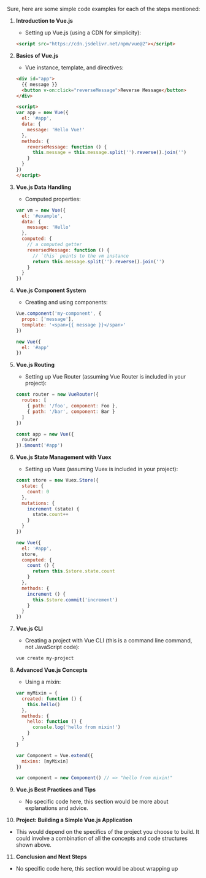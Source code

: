 Sure, here are some simple code examples for each of the steps mentioned:

1. **Introduction to Vue.js**
   - Setting up Vue.js (using a CDN for simplicity):
   ```html
   <script src="https://cdn.jsdelivr.net/npm/vue@2"></script>
   ```

2. **Basics of Vue.js**
   - Vue instance, template, and directives:
   ```html
   <div id="app">
     {{ message }}
     <button v-on:click="reverseMessage">Reverse Message</button>
   </div>

   <script>
   var app = new Vue({
     el: '#app',
     data: {
       message: 'Hello Vue!'
     },
     methods: {
       reverseMessage: function () {
         this.message = this.message.split('').reverse().join('')
       }
     }
   })
   </script>
   ```

3. **Vue.js Data Handling**
   - Computed properties:
   ```javascript
   var vm = new Vue({
     el: '#example',
     data: {
       message: 'Hello'
     },
     computed: {
       // a computed getter
       reversedMessage: function () {
         // `this` points to the vm instance
         return this.message.split('').reverse().join('')
       }
     }
   })
   ```

4. **Vue.js Component System**
   - Creating and using components:
   ```javascript
   Vue.component('my-component', {
     props: ['message'],
     template: '<span>{{ message }}</span>'
   })

   new Vue({
     el: '#app'
   })
   ```

5. **Vue.js Routing**
   - Setting up Vue Router (assuming Vue Router is included in your project):
   ```javascript
   const router = new VueRouter({
     routes: [
       { path: '/foo', component: Foo },
       { path: '/bar', component: Bar }
     ]
   })

   const app = new Vue({
     router
   }).$mount('#app')
   ```

6. **Vue.js State Management with Vuex**
   - Setting up Vuex (assuming Vuex is included in your project):
   ```javascript
   const store = new Vuex.Store({
     state: {
       count: 0
     },
     mutations: {
       increment (state) {
         state.count++
       }
     }
   })

   new Vue({
     el: '#app',
     store,
     computed: {
       count () {
         return this.$store.state.count
       }
     },
     methods: {
       increment () {
         this.$store.commit('increment')
       }
     }
   })
   ```

7. **Vue.js CLI**
   - Creating a project with Vue CLI (this is a command line command, not JavaScript code):
   ```bash
   vue create my-project
   ```

8. **Advanced Vue.js Concepts**
   - Using a mixin:
   ```javascript
   var myMixin = {
     created: function () {
       this.hello()
     },
     methods: {
       hello: function () {
         console.log('hello from mixin!')
       }
     }
   }

   var Component = Vue.extend({
     mixins: [myMixin]
   })

   var component = new Component() // => "hello from mixin!"
   ```

9. **Vue.js Best Practices and Tips**
   - No specific code here, this section would be more about explanations and advice.

10. **Project: Building a Simple Vue.js Application**
   - This would depend on the specifics of the project you choose to build. It could involve a combination of all the concepts and code structures shown above.

11. **Conclusion and Next Steps**
   - No specific code here, this section would be about wrapping up
